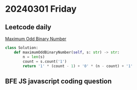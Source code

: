 # 20240301 Friday

## Leetcode daily

[Maximum Odd Binary Number](https://leetcode.com/problems/maximum-odd-binary-number/?envType=daily-question&envId=2024-03-01)

```py
class Solution:
    def maximumOddBinaryNumber(self, s: str) -> str:
        n = len(s)
        count = s.count('1')
        return '1' * (count - 1) + '0' * (n - count) + '1'
```

## BFE JS javascript coding question

[]()
